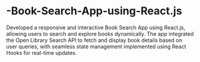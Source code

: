 # -Book-Search-App-using-React.js
 Developed a responsive and interactive Book Search App using React.js, allowing users to search and explore books dynamically. The app integrated the Open Library Search API to fetch and display book details based on user queries, with seamless state management implemented using React Hooks for real-time updates. 
